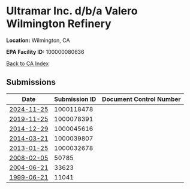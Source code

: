 # Ultramar Inc. d/b/a Valero Wilmington Refinery

**Location:** Wilmington, CA

**EPA Facility ID:** 100000080636

[Back to CA Index](../../index.md)

## Submissions

| Date | Submission ID | Document Control Number |
|------|--------------|-------------------------|
| [2024-11-25](submissions/1000118478.md) | 1000118478 |  |
| [2019-11-25](submissions/1000078391.md) | 1000078391 |  |
| [2014-12-29](submissions/1000045616.md) | 1000045616 |  |
| [2014-03-21](submissions/1000039807.md) | 1000039807 |  |
| [2013-01-25](submissions/1000032678.md) | 1000032678 |  |
| [2008-02-05](submissions/50785.md) | 50785 |  |
| [2004-06-21](submissions/33623.md) | 33623 |  |
| [1999-06-21](submissions/11041.md) | 11041 |  |
